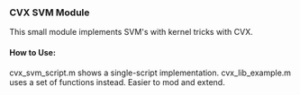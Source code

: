 ### CVX SVM Module
This small module implements SVM's with kernel tricks with CVX. 

#### How to Use:
cvx_svm_script.m shows a single-script implementation.
cvx_lib_example.m uses a set of functions instead. Easier to mod and extend.